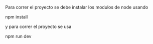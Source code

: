 Para correr el proyecto se debe instalar los modulos de node usando

npm install

y para correr el proyecto se usa

npm run dev